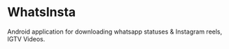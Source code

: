 # WhatsInsta
Android application for downloading whatsapp statuses &amp; Instagram reels, IGTV Videos.

